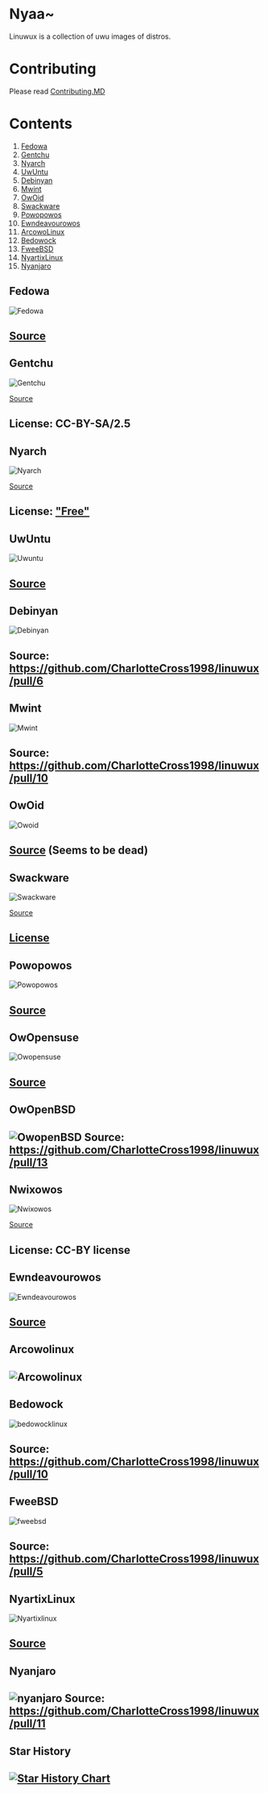 # Nyaa~

Linuwux is a collection of uwu images of distros.

# Contributing
Please read [Contributing.MD](contributing.md)

# Contents
1. [Fedowa](#fedowa)
2. [Gentchu](#gentchu)
3. [Nyarch](#nyarch)
4. [UwUntu](#uwuntu)
5. [Debinyan](#debinyan)
6. [Mwint](#mwint)
7. [OwOid](#owoid)
8. [Swackware](#swackware)
9. [Powopowos](#powopowos)
10. [Ewndeavourowos](#ewndeavourowos)
11. [ArcowoLinux](#arcowolinux)
12. [Bedowock](#bedowock)
13. [FweeBSD](#fweebsd)
14. [NyartixLinux](#nyartixlinux)
15. [Nyanjaro](#nyanjaro)


## Fedowa
![Fedowa](fedowa.png)

[Source](https://www.reddit.com/r/linuxmasterrace/comments/lxjp3s/saw_nyarch_and_had_to_do_fedowa/)
---

## Gentchu
![Gentchu](gentchu.jpg)

[Source](https://wiki.gentoo.org/wiki/Project:Artwork/Artwork#Genchu)

License: CC-BY-SA/2.5 
--- 

## Nyarch
![Nyarch](nyarch.png)

[Source](https://www.reddit.com/r/linuxmasterrace/comments/lxfg9j/someone_posted_uwuntu_so_i_made_nyarch/)

License: ["Free"](https://www.reddit.com/r/linuxmasterrace/comments/lxfg9j/comment/gpn4433/?utm_source=share&utm_medium=web2x&context=3)
---

## UwUntu
![Uwuntu](uwuntu.png)

[Source](https://www.reddit.com/r/linuxmasterrace/comments/lxmp1s/regarding_the_uwuntu_logo_thing_i_was_the/)
---

## Debinyan
![Debinyan](debinyan.png)

Source: https://github.com/CharlotteCross1998/linuwux/pull/6
---

## Mwint
![Mwint](mwint.png)

Source: https://github.com/CharlotteCross1998/linuwux/pull/10
---

## OwOid
![Owoid](owoid.png)

[Source](https://www.reddit.com/r/linuxmasterrace/comments/lxnjwd/my_boyfriend_decided_to_create_owoid/) (Seems to be dead)
---

## Swackware
![Swackware](swackware.png)

[Source](https://www.reddit.com/r/linuxmasterrace/comments/lyt6xi/slawckyware/)

[License](https://www.reddit.com/r/linuxmasterrace/comments/lyt6xi/comment/gpuz8gq/?utm_source=share&utm_medium=web2x&context=3)
---

## Powopowos
![Powopowos](powopowos.png)

[Source](https://www.reddit.com/r/linuxmasterrace/comments/lxz3xu/pop_uwus/)
---

## OwOpensuse
![Owopensuse](owopensuse.png)

[Source](https://www.reddit.com/r/linuxmasterrace/comments/lyhgxp/my_better_attempt_on_owosuse/)
---

## OwOpenBSD
![OwopenBSD](owopenbsd.png)
Source: https://github.com/CharlotteCross1998/linuwux/pull/13
---

## Nwixowos
![Nwixowos](nwixowos.svg)

[Source](https://github.com/TilCreator/NixOwO)

License: CC-BY license
---

## Ewndeavourowos
![Ewndeavourowos](ewndeavourowos.png)

[Source](https://www.reddit.com/r/linuxmasterrace/comments/ly9zed/endowo_os/)
---

## Arcowolinux
![Arcowolinux](arcowolinux.png)
---

## Bedowock
![bedowocklinux](bedowocklinux.png)

Source: https://github.com/CharlotteCross1998/linuwux/pull/10
---

## FweeBSD 
![fweebsd](fweebsd.png)

Source: https://github.com/CharlotteCross1998/linuwux/pull/5
---

## NyartixLinux
![Nyartixlinux](nyartixlinux.svg)

[Source](https://svgshare.com/s/Uz_)
---

## Nyanjaro
![nyanjaro](nyanjaro.png)
Source: https://github.com/CharlotteCross1998/linuwux/pull/11
---

## Star History

[![Star History Chart](https://api.star-history.com/svg?repos=charlottecross1998/linuwux&type=Date)](https://star-history.com/#charlottecross1998/linuwux&Date)
---
